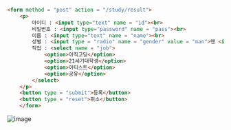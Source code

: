 ```html
<form method = "post" action = "/study/result">
    <p>
        아이디 : <input type="text" name = "id"><br>
        비밀번호 : <input type="password" name = "pass"><br>
        이름 : <input type="text" name = "name"><br>
        성별 : <input type = "radio" name = "gender" value = "man">맨 <input type = "radio" name = "gender" value = "women">우먼<br>
        직업 : <select name = "job">
            <option>아직고딩</option>
            <option>21세기대학생</option>
            <option>아티스트</option>
            <option>공유</option>
        </select>
    </p>
    <button type = "submit">등록</button>
    <button type = "reset">취소</button>
    </form>
```

![image](https://github.com/B-O-P/secondbrain/assets/117426928/38d65505-a660-4305-907c-957f2c120e58)



